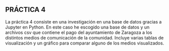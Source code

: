 ## PRÁCTICA 4
La práctica 4 consiste en una investigación en una base de datos gracias a Jupyter en Python. En este caso he escogido una base de datos y un archivos csv que contiene el pago del ayuntamiento de Zaragoza
a los distintos medios de comunicación de la comunidad. Incluye varias tablas de visualización y un gráfico para comparar alguno de los medios visualizados.

